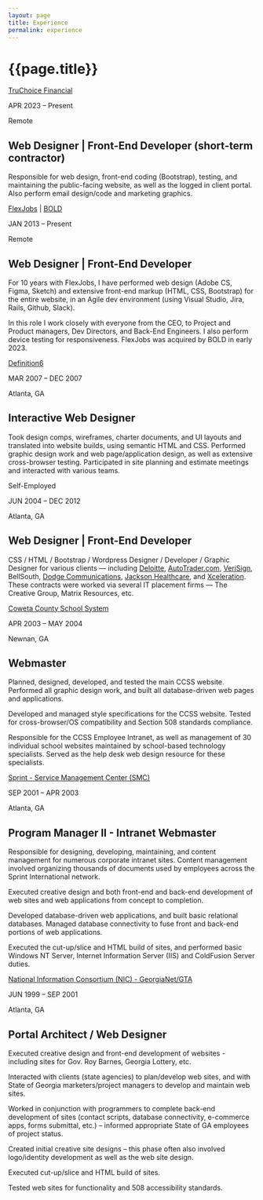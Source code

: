 ```yaml
---
layout: page
title: Experience
permalink: experience
---
```


<div class="container w-full md:max-w-4xl mx-auto">
  <div class="flex flex-wrap text-sm">
    <div class="w-full">
      <div class="bg-white border shadow-md p-3 md:py-5 md:px-10 h-full">
      <h1 class="uppercase text-center font-semibold text-gray-500 text-lg mb-5">{{page.title}}</h1>
      <div class="grid grid-cols-12 gap-x-4 gap-y-2 md:gap-y-12">
        <div class="col-start-1 col-end-12 md:col-start-1 md:col-end-4 md:border-e">
          <p class="mb-1"><a class="text-base font-semibold text-amber-600 hover:text-amber-700 underline decoration-amber-200 underline-offset-2 leading-tight" href="https://truchoicefinancial.com" target="_blank">TruChoice Financial</a><i class="fa-solid fa-up-right-from-square fa-sm text-gray-400 ms-1"></i></p>
          <p class="text-gray-400 text-sm font-normal">APR 2023 &ndash; Present</p>
          <p class="text-gray-400 text-xs">Remote</p>
        </div> <!-- left -->
        <div class="col-start-1 col-end-12 md:col-start-4 md:col-end-12">
          <h2 class="text-base md:text-lg font-semibold">Web Designer | Front-End Developer <span class="text-sm">(short-term contractor)</span></h2>
          <p>Responsible for web design, front-end coding (Bootstrap), testing, and maintaining the public-facing website, as well as the logged in client portal. Also perform email design/code and marketing graphics.</p>  
        </div> <!-- right -->
        <div class="col-start-1 col-end-12 md:col-start-1 md:col-end-4 md:border-e mt-5 md:mt-0">
          <p class="mb-1"><a class="text-base font-semibold text-amber-600 hover:text-amber-700 underline decoration-amber-200 underline-offset-2 leading-tight" href="https://www.flexjobs.com/tour" target="_blank">FlexJobs</a><i class="fa-solid fa-up-right-from-square fa-sm text-gray-400 ms-1"></i> | <a class="text-base font-semibold text-amber-600 hover:text-amber-700 underline decoration-amber-200 underline-offset-2 leading-tight" href="https://www.bold.com/" target="_blank">BOLD</a><i class="fa-solid fa-up-right-from-square fa-sm text-gray-400 ms-1"></i></p>
          <p class="text-gray-400 text-sm font-normal">JAN 2013 &ndash; Present</p>
          <p class="text-gray-400 text-xs">Remote</p>
        </div> <!-- left -->
        <div class="col-start-1 col-end-12 md:col-start-4 md:col-end-12">
          <h2 class="text-base md:text-lg font-semibold">Web Designer | Front-End Developer</h2>
          <p class="mb-2">For 10 years with FlexJobs, I have performed web design (Adobe CS, Figma, Sketch) and extensive front-end markup (HTML, CSS, Bootstrap) for the entire website, in an Agile dev environment (using Visual Studio, Jira, Rails, Github, Slack).</p>
          <p>In this role I work closely with everyone from the CEO, to Project and Product managers, Dev Directors, and Back-End Engineers.  I also perform device testing for responsiveness. FlexJobs was acquired by BOLD in early 2023.</p>  
        </div> <!-- right -->
        <div class="col-start-1 col-end-12 md:col-start-1 md:col-end-4 md:border-e mt-5 md:mt-0">
          <p class="mb-1"><a class="text-base font-semibold text-amber-600 hover:text-amber-700 underline decoration-amber-200 underline-offset-2 leading-tight" href="https://definition6.com/" target="_blank">Definition6</a><i class="fa-solid fa-up-right-from-square fa-sm text-gray-400 ms-1"></i></p>
          <p class="text-gray-400 text-sm font-normal">MAR 2007 &ndash; DEC 2007</p>
          <p class="text-gray-400 text-xs">Atlanta, GA</p>
        </div> <!-- left -->
        <div class="col-start-1 col-end-12 md:col-start-4 md:col-end-12">
          <h2 class="text-base md:text-lg font-semibold">Interactive Web Designer</h2>
          <p>Took design comps, wireframes, charter documents, and UI layouts and translated into website builds, using semantic HTML and CSS. Performed graphic design work and web page/application design, as well as extensive cross-browser testing. Participated in site planning and estimate meetings and interacted with various teams.</p>  
        </div> <!-- right -->
        <div class="col-start-1 col-end-12 md:col-start-1 md:col-end-4 md:border-e mt-5 md:mt-0">
          <p class="text-base font-semibold text-primary-500">Self-Employed</p>
          <p class="text-gray-400 text-sm font-normal">JUN 2004 &ndash; DEC 2012</p>
          <p class="text-gray-400 text-xs">Atlanta, GA</p>
        </div> <!-- left -->        
        <div class="col-start-1 col-end-12 md:col-start-4 md:col-end-12">
          <h2 class="text-base md:text-lg font-semibold">Web Designer | Front-End Developer</h2>
          <p>CSS / HTML / Bootstrap / Wordpress Designer / Developer / Graphic Designer for various clients — including <a class="text-amber-500 hover:text-amber-600 underline decoration-amber-200 underline-offset-2" href="https://www2.deloitte.com/us/en.html" target="_blank">Deloitte</a>, <a class="text-amber-500 hover:text-amber-600 underline decoration-amber-200 underline-offset-2" href="https://www.autotrader.com/" target="_blank">AutoTrader.com</a>, <a class="text-amber-500 hover:text-amber-600 underline decoration-amber-200 underline-offset-2" href="https://www.verisign.com/" target="_blank">VeriSign</a>, BellSouth, <a class="text-amber-500 hover:text-amber-600 underline decoration-amber-200 underline-offset-2" href="https://mergeworld.com/" target="_blank">Dodge Communications</a>, <a class="text-amber-500 hover:text-amber-600 underline decoration-amber-200 underline-offset-2" href="https://jacksonhealthcare.com/" target="_blank">Jackson Healthcare</a>, and <a class="text-amber-500 hover:text-amber-600 underline decoration-amber-200 underline-offset-2" href="https://xceleration.com/" target="_blank">Xceleration</a>. These contracts were worked via several IT placement firms — The Creative Group, Matrix Resources, etc.</p> 
        </div> <!-- right -->
        <div class="col-start-1 col-end-12 md:col-start-1 md:col-end-4 md:border-e mt-5 md:mt-0">
          <p class="mb-1"><a class="text-base font-semibold text-amber-600 hover:text-amber-700 underline decoration-amber-200 underline-offset-2 leading-tight" href="https://www.cowetaschools.net/en-US" target="_blank">Coweta County School System</a><i class="fa-solid fa-up-right-from-square fa-sm text-gray-400 ms-1"></i></p>
          <p class="text-gray-400 text-sm font-normal">APR 2003 &ndash; MAY 2004</p>
          <p class="text-gray-400 text-xs">Newnan, GA</p>
        </div> <!-- left -->
        <div class="col-start-1 col-end-12 md:col-start-4 md:col-end-12">
          <h2 class="text-base md:text-lg font-semibold">Webmaster</h2>
          <p class="mb-2">Planned, designed, developed, and tested the main CCSS website. Performed all graphic design work, and built all database-driven web pages and applications.</p>
          <p class="mb-2">Developed and managed style specifications for the CCSS website. Tested for cross-browser/OS compatibility and Section 508 standards compliance.</p>
          <p>Responsible for the CCSS Employee Intranet, as well as management of 30 individual school websites maintained by school-based technology specialists. Served as the help desk web design resource for these specialists.</p>  
        </div> <!-- right -->
        <div class="col-start-1 col-end-12 md:col-start-1 md:col-end-4 md:border-e mt-5 md:mt-0">
          <p class="mb-1"><a class="text-base font-semibold text-amber-600 hover:text-amber-700 underline decoration-amber-200 underline-offset-2 leading-tight" href="https://www.t-mobile.com/" target="_blank">Sprint - Service Management Center (SMC)</a><i class="fa-solid fa-up-right-from-square fa-sm text-gray-400 ms-1"></i></p>
          <p class="text-gray-400 text-sm font-normal">SEP 2001 &ndash; APR 2003</p>
          <p class="text-gray-400 text-xs">Atlanta, GA</p>
        </div> <!-- left -->
        <div class="col-start-1 col-end-12 md:col-start-4 md:col-end-12">
          <h2 class="text-base md:text-lg font-semibold">Program Manager II - Intranet Webmaster</h2>
          <p class="mb-2">Responsible for designing, developing, maintaining, and content management for numerous corporate intranet sites. Content management involved organizing thousands of documents used by employees across the Sprint International network.</p>
          <p class="mb-2">Executed creative design and both front-end and back-end development of web sites and web applications from concept to completion.</p>
          <p class="mb-2">Developed database-driven web applications, and built basic relational databases. Managed database connectivity to fuse front and back-end portions of web applications.</p>
          <p>Executed the cut-up/slice and HTML build of sites, and performed basic Windows NT Server, Internet Information Server (IIS) and ColdFusion Server duties.</p>  
        </div> <!-- right -->
        <div class="col-start-1 col-end-12 md:col-start-1 md:col-end-4 md:border-e mt-5 md:mt-0">
          <p class="mb-1"><a class="text-base font-semibold text-amber-600 hover:text-amber-700 underline decoration-amber-200 underline-offset-2 leading-tight" href="https://en.wikipedia.org/wiki/NIC_Inc." target="_blank">National Information Consortium (NIC) - GeorgiaNet/GTA</a><i class="fa-solid fa-up-right-from-square fa-sm text-gray-400 ms-1"></i></p>
          <p class="text-gray-400 text-sm font-normal">JUN 1999 &ndash; SEP 2001</p>
          <p class="text-gray-400 text-xs">Atlanta, GA</p>
        </div> <!-- left -->
        <div class="col-start-1 col-end-12 md:col-start-4 md:col-end-12">
          <h2 class="text-base md:text-lg font-semibold">Portal Architect / Web Designer</h2>
          <p class="mb-2">Executed creative design and front-end development of websites - including sites for Gov. Roy Barnes, Georgia Lottery, etc.</p>
          <p class="mb-2">Interacted with clients (state agencies) to plan/develop web sites, and with State of Georgia marketers/project managers to develop and maintain web sites.</p>
          <p class="mb-2">Worked in conjunction with programmers to complete back-end development of sites (contact scripts, database connectivity, e-commerce apps, forms submittal, etc.) – informed appropriate State of GA employees of project status.</p>
          <p class="mb-2">Created initial creative site designs – this phase often also involved logo/identity development as well as the web site design.</p>
          <p class="mb-2">Executed cut-up/slice and HTML build of sites.</p> 
          <p>Tested web sites for functionality and 508 accessibility standards.</p>  
        </div> <!-- right -->
      </div> <!-- grid -->
      </div> <!-- bg-white -->
    </div> <!-- w-full -->
  </div> <!-- flex -->
</div> <!-- container -->
